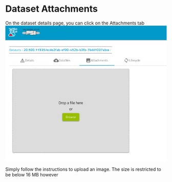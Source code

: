 # Dataset Attachments 

[//]: # (TODO new video, just attachment and not more)

[//]: # (This short video demonstrates how you can add an attachment to your dataset easily:may need the following gitbook plugin: https://github.com/GitbookIO/plugin-youtube https://scicatproject.github.io/img/f1-2020-07-14_16.56.44.mp4)


On the dataset details page, you can click on the Attachments tab
![Choose an image file, must be udner 16 MB limit](img/dataset_attachments_PSI.png)

Simply follow the instructions to upload an image. The size is restricted to be below 16 MB however








